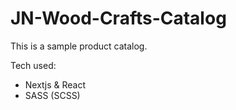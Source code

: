 # JN-Wood-Crafts-Catalog

This is a sample product catalog.

Tech used:
* Nextjs & React
* SASS (SCSS)
